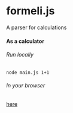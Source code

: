 # formeli.js
A parser for calculations

#### As a calculator
###### Run locally
`node main.js 1+1`
###### In your browser
[here](https://doctor-rd.github.io/formeli.js/)
